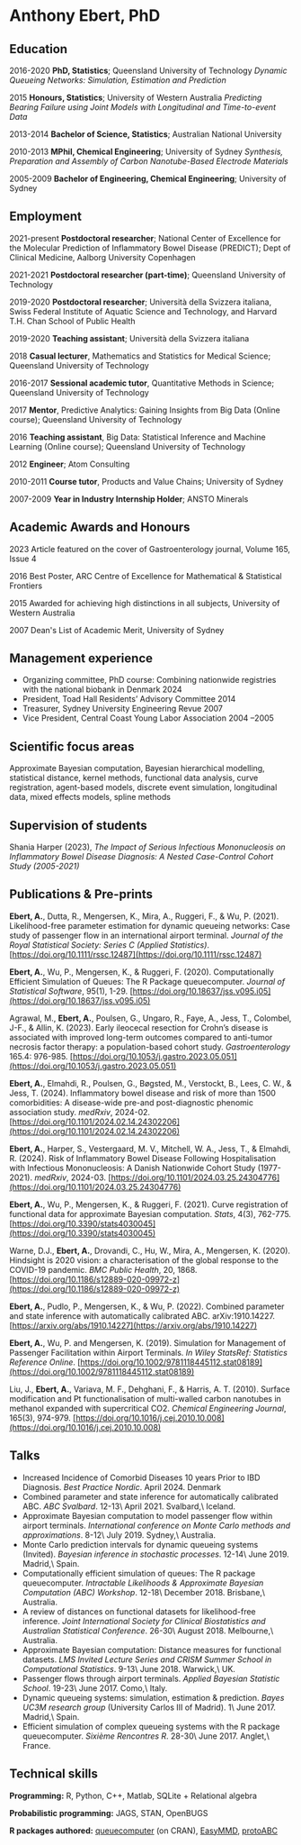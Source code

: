 <title> Anthony Ebert </title>

Anthony Ebert, PhD
============

Education
---------

2016-2020 **PhD, Statistics**; Queensland University of Technology *​Dynamic Queueing Networks: Simulation, Estimation and Prediction​*

2015 **Honours, Statistics**; University of Western Australia *Predicting Bearing Failure using Joint Models with Longitudinal and Time-to-event Data*

2013-2014 **Bachelor of Science, Statistics**; Australian National University

2010-2013 **MPhil, Chemical Engineering**; University of Sydney *Synthesis, Preparation and Assembly of Carbon Nanotube-Based Electrode Materials*

2005-2009 **Bachelor of Engineering, Chemical Engineering**; University of Sydney

Employment
----------

2021-present **Postdoctoral researcher**; National Center of Excellence for the Molecular Prediction of Inflammatory Bowel Disease (PREDICT); Dept of Clinical Medicine, Aalborg University Copenhagen

2021-2021 **Postdoctoral researcher (part-time)**; Queensland University of Technology

2019-2020 **Postdoctoral researcher**; Università della Svizzera italiana, Swiss Federal Institute of Aquatic Science and Technology, and Harvard T.H. Chan School of Public Health

2019-2020 **Teaching assistant**; Università della Svizzera italiana

2018 **Casual lecturer**, Mathematics and Statistics for Medical Science; Queensland University of Technology

2016-2017 **Sessional academic tutor**, Quantitative Methods in Science; Queensland University of Technology

2017 **Mentor**, Predictive Analytics: Gaining Insights from Big Data (Online course); Queensland University of Technology

2016 **Teaching assistant**, Big Data: Statistical Inference and Machine Learning (Online course); Queensland University of Technology

2012 **Engineer**; Atom Consulting

2010-2011 **Course tutor**, Products and Value Chains; University of Sydney

2007-2009 **Year in Industry Internship Holder**; ANSTO Minerals

Academic Awards and Honours
--------------------------

2023 Article featured on the cover of Gastroenterology journal, Volume 165, Issue 4

2016 Best Poster, ARC Centre of Excellence for Mathematical & Statistical Frontiers

2015 Awarded for achieving high distinctions in all subjects, University of Western Australia

2007 Dean's List of Academic Merit, University of Sydney


Management experience
--------------------------

* Organizing committee, PhD course: Combining nationwide registries with the national biobank in Denmark 2024
* President, Toad Hall Residents’ Advisory Committee 2014
* Treasurer, Sydney University Engineering Revue 2007
* Vice President, Central Coast Young Labor Association 2004 –2005

Scientific focus areas
--------------------------

Approximate Bayesian computation, Bayesian hierarchical modelling, statistical distance, kernel methods, functional data analysis, curve registration, agent-based models, discrete event simulation, longitudinal data, mixed effects models, spline methods

Supervision of students
--------------------------

Shania Harper (2023), *The Impact of Serious Infectious Mononucleosis on Inflammatory Bowel Disease Diagnosis: A Nested Case-Control Cohort Study (2005-2021)*

Publications \& Pre-prints
--------------------------

**Ebert, A.**, Dutta, R., Mengersen, K., Mira, A., Ruggeri, F., & Wu, P. (2021). Likelihood-free parameter estimation for dynamic queueing networks: Case study of passenger flow in an international airport terminal. *Journal of the Royal Statistical Society: Series C (Applied Statistics)*. [https://doi.org/10.1111/rssc.12487](https://doi.org/10.1111/rssc.12487)

**Ebert, A.**, Wu, P., Mengersen, K., & Ruggeri, F. (2020). Computationally Efficient Simulation of Queues: The R Package queuecomputer. *Journal of Statistical Software*, 95(1), 1-29. [https://doi.org/10.18637/jss.v095.i05](https://doi.org/10.18637/jss.v095.i05)

Agrawal, M., **Ebert, A.**, Poulsen, G., Ungaro, R., Faye, A., Jess, T., Colombel, J-F., & Allin, K. (2023). Early ileocecal resection for Crohn’s disease is associated with improved long-term outcomes compared to anti-tumor necrosis factor therapy: a population-based cohort study. *Gastroenterology* 165.4: 976-985. [https://doi.org/10.1053/j.gastro.2023.05.051](https://doi.org/10.1053/j.gastro.2023.05.051)

**Ebert, A.**, Elmahdi, R., Poulsen, G., Bøgsted, M., Verstockt, B., Lees, C. W., & Jess, T. (2024). Inflammatory bowel disease and risk of more than 1500 comorbidities: A disease-wide pre-and post-diagnostic phenomic association study. *medRxiv*, 2024-02. [https://doi.org/10.1101/2024.02.14.24302206](https://doi.org/10.1101/2024.02.14.24302206)

**Ebert, A.**, Harper, S., Vestergaard, M. V., Mitchell, W. A., Jess, T., & Elmahdi, R. (2024). Risk of Inflammatory Bowel Disease Following Hospitalisation with Infectious Mononucleosis: A Danish Nationwide Cohort Study (1977-2021). *medRxiv*, 2024-03. [https://doi.org/10.1101/2024.03.25.24304776](https://doi.org/10.1101/2024.03.25.24304776)

**Ebert, A.**, Wu, P., Mengersen, K., & Ruggeri, F. (2021). Curve registration of functional data for approximate Bayesian computation. *Stats*, 4(3), 762-775. [https://doi.org/10.3390/stats4030045](https://doi.org/10.3390/stats4030045)

Warne, D.J., **Ebert, A.**, Drovandi, C., Hu, W., Mira, A., Mengersen, K. (2020). Hindsight is 2020 vision: a characterisation of the global response to the COVID-19 pandemic. *BMC Public Health*, 20, 1868. [https://doi.org/10.1186/s12889-020-09972-z](https://doi.org/10.1186/s12889-020-09972-z)

**Ebert, A.**, Pudlo, P., Mengersen, K., & Wu, P. (2022). Combined parameter and state inference with automatically calibrated ABC. arXiv:1910.14227. [https://arxiv.org/abs/1910.14227](https://arxiv.org/abs/1910.14227)

**Ebert, A.**, Wu, P. and Mengersen, K. (2019). Simulation for Management of Passenger Facilitation within Airport Terminals. *In Wiley StatsRef: Statistics Reference Online*. [https://doi.org/10.1002/9781118445112.stat08189](https://doi.org/10.1002/9781118445112.stat08189)

Liu, J., **​Ebert, A.**​, Variava, M. F., Dehghani, F., & Harris, A. T. (2010). Surface modification and Pt functionalisation of multi-walled carbon nanotubes in methanol expanded with supercritical CO​2​. *Chemical Engineering Journal​*, 165(3), 974-979. [https://doi.org/10.1016/j.cej.2010.10.008](https://doi.org/10.1016/j.cej.2010.10.008)

Talks
------------------

* Increased Incidence of Comorbid Diseases 10 years Prior to IBD Diagnosis. *Best Practice Nordic*. April 2024. Denmark
* Combined parameter and state inference for automatically calibrated ABC. *ABC Svalbard*. 12-13\ April 2021. Svalbard,\ Iceland.
* Approximate Bayesian computation to model passenger flow within airport terminals. *International conference on Monte Carlo methods and approximations*. 8-12\ July 2019. Sydney,\ Australia.
* Monte Carlo prediction intervals for dynamic queueing systems (Invited). *Bayesian inference in stochastic processes*. 12-14\ June 2019. Madrid,\ Spain. 
* Computationally efficient simulation of queues: The R package queuecomputer. *Intractable Likelihoods & Approximate Bayesian Computation (ABC) Workshop*. 12-18\ December 2018. Brisbane,\ Australia. 
* A review of distances on functional datasets for likelihood-free inference. *Joint International Society for Clinical Biostatistics and Australian Statistical Conference*. 26-30\ August 2018. Melbourne,\ Australia.
* Approximate Bayesian computation: Distance measures for functional datasets. *LMS Invited Lecture Series and CRISM Summer School in Computational Statistics*. 9-13\ June 2018. Warwick,\ UK. 
* Passenger flows through airport terminals. *Applied Bayesian Statistic School*. 19-23\ June 2017. Como,\ Italy. 
* Dynamic queueing systems: simulation, estimation & prediction. *Bayes UC3M research group* (University Carlos III of Madrid). 1\ June 2017. Madrid,\ Spain. 
* Efficient simulation of complex queueing systems with the R package queuecomputer. *Sixième Rencontres R*. 28-30\ June 2017. Anglet,\ France. 


Technical skills
-----------------

**Programming:** ​R, Python, C++, Matlab, SQLite + Relational algebra

**Probabilistic programming:** ​JAGS, STAN, OpenBUGS

**R packages authored:** ​[queuecomputer](https://cran.r-project.org/package=queuecomputer) (on CRAN), [EasyMMD](https://github.com/AnthonyEbert/EasyMMD), [protoABC](https://github.com/AnthonyEbert/protoABC)